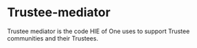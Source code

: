 # Trustee-mediator
Trustee mediator is the code HIE of One uses to support Trustee communities and their Trustees.
